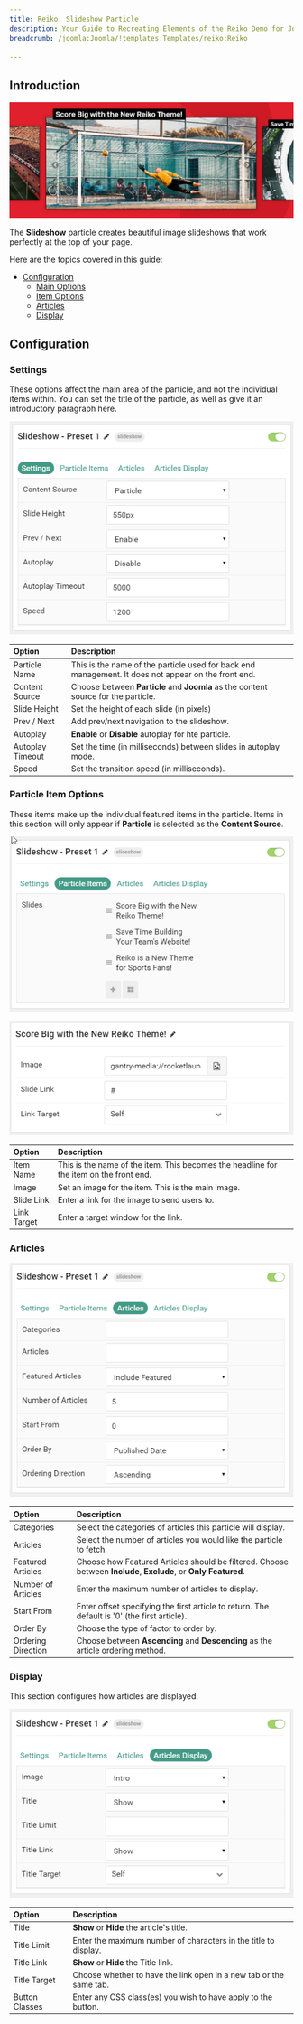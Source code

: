 ```yaml
---
title: Reiko: Slideshow Particle
description: Your Guide to Recreating Elements of the Reiko Demo for Joomla
breadcrumb: /joomla:Joomla/!templates:Templates/reiko:Reiko

---
```


## Introduction

![](assets/particle_slideshow1.png)

The **Slideshow** particle creates beautiful image slideshows that work perfectly at the top of your page.

Here are the topics covered in this guide:

* [Configuration](#configuration)
    - [Main Options](#settings)
    - [Item Options](#particle-item-options)
    - [Articles](#articles)
    - [Display](#display)

## Configuration

### Settings 

These options affect the main area of the particle, and not the individual items within. You can set the title of the particle, as well as give it an introductory paragraph here.

![](assets/particle_slideshow2.png)

| Option           | Description                                                                                            |
| :-----           | :-----                                                                                                 |
| Particle Name    | This is the name of the particle used for back end management. It does not appear on the front end.    |
| Content Source   | Choose between **Particle** and **Joomla** as the content source for the particle.                     |
| Slide Height     | Set the height of each slide (in pixels)                                                               |
| Prev / Next      | Add prev/next navigation to the slideshow.                                                             |
| Autoplay         | **Enable** or **Disable** autoplay for hte particle.                                                   |
| Autoplay Timeout | Set the time (in milliseconds) between slides in autoplay mode.                                        |
| Speed            | Set the transition speed (in milliseconds).                                                            |

### Particle Item Options

These items make up the individual featured items in the particle. Items in this section will only appear if **Particle** is selected as the **Content Source**.

![](assets/particle_slideshow3.png)

![](assets/particle_slideshow4.png)

| Option        | Description                                                                            |
| :-----        | :-----                                                                                 |
| Item Name     | This is the name of the item. This becomes the headline for the item on the front end. |
| Image         | Set an image for the item. This is the main image.                                     |
| Slide Link    | Enter a link for the image to send users to.                                           |
| Link Target   | Enter a target window for the link.                                                    |

### Articles

![](assets/particle_slideshow5.png)

| Option             | Description                                                                                                     |
| :-----             | :-----                                                                                                          |
| Categories         | Select the categories of articles this particle will display.                                                   |
| Articles           | Select the number of articles you would like the particle to fetch.                                             |
| Featured Articles  | Choose how Featured Articles should be filtered. Choose between **Include**, **Exclude**, or **Only Featured**. |
| Number of Articles | Enter the maximum number of articles to display.                                                                |
| Start From         | Enter offset specifying the first article to return. The default is '0' (the first article).                    |
| Order By           | Choose the type of factor to order by.                                                                          |
| Ordering Direction | Choose between **Ascending** and **Descending** as the article ordering method.                                 |

### Display

This section configures how articles are displayed.

![](assets/particle_slideshow6.png)

| Option         | Description                                                        |
| :-----         | :-----                                                             |
| Title          | **Show** or **Hide** the article's title.                          |
| Title Limit    | Enter the maximum number of characters in the title to display.    |
| Title Link     | **Show** or **Hide** the Title link.                               |
| Title Target   | Choose whether to have the link open in a new tab or the same tab. |
| Button Classes | Enter any CSS class(es) you wish to have apply to the button.      |